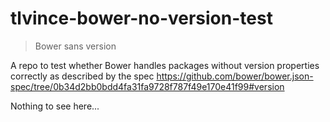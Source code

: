# tlvince-bower-no-version-test

> Bower sans version

A repo to test whether Bower handles packages without version properties correctly as described by the spec
https://github.com/bower/bower.json-spec/tree/0b34d2bb0bdd4fa31fa9728f787f49e170e41f99#version

Nothing to see here...
